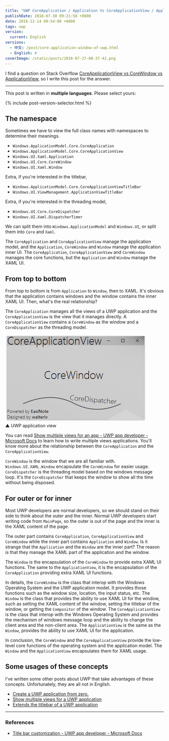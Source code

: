 ```yaml
---
title: "UWP CoreApplication / Application Vs CoreApplicationView / ApplicationView Vs CoreWindow / Window"
publishDate: 2018-07-30 09:21:58 +0800
date: 2018-12-14 09:54:00 +0800
tags: uwp
version:
  current: English
versions:
  - 中文: /post/core-application-window-of-uwp.html
  - English: #
coverImage: /static/posts/2018-07-27-08-37-42.png
---
```


I find a question on Stack Overflow [CoreApplicationView vs CoreWindow vs ApplicationView](https://stackoverflow.com/a/51585979/6233938), so I write this post for the answer.

---

This post is written in **multiple languages**. Please select yours:

{% include post-version-selector.html %}

<div id="toc"></div>

## The namespace

Sometimes we have to view the full class names with namespaces to determine their meanings.

- `Windows.ApplicationModel.Core.CoreApplication`
- `Windows.ApplicationModel.Core.CoreApplicationView`
- `Windows.UI.Xaml.Application`
- `Windows.UI.Core.CoreWindow`
- `Windows.UI.Xaml.Window`

Extra, if you're interested in the titlebar,

- `Windows.ApplicationModel.Core.CoreApplicationViewTitleBar`
- `Windows.UI.ViewManagement.ApplicationViewTitleBar`

Extra, if you're interested in the threading model,

- `Windows.UI.Core.CoreDispatcher`
- `Windows.UI.Xaml.DispatcherTimer`

We can split them into `Windows.ApplicationModel` and `Windows.UI`, or split them into `Core` and `Xaml`.

The `CoreApplication` and `CoreApplicationView` manage the application model, and the `Application`, `CoreWindow` and `Window` manage the application inner UI. The `CoreApplication`, `CoreApplicationView` and `CoreWindow` manages the core functions, but the `Application` and `Window` manage the XAML UI.

## From top to bottom

From top to bottom is from `Application` to `Window`, then to XAML. It's obvious that the application contains windows and the window contains the inner XAML UI. Then, what's the real relationship?

The `CoreApplication` manages all the views of a UWP application and the `CoreApplicationView` is the view that it manages directly. A `CoreApplicationView` contains a `CoreWindow` as the window and a `CoreDispatcher` as the threading model.

![UWP application view](/static/posts/2018-07-27-08-37-42.png)  
▲ UWP application view

You can read [Show multiple views for an app - UWP app developer - Microsoft Docs](https://docs.microsoft.com/en-us/windows/uwp/design/layout/show-multiple-views?wt.mc_id=MVP) to learn how to write multiple views applications. You'll know more about the relationship between the `CoreApplication` and the `CoreApplicationView`.

`CoreWindow` is the window that we are all familiar with. 
`Windows.UI.XAML.Window` encapsulate the `CoreWindow` for easier usage. `CoreDispatcher` is the threading model based on the windows message loop. It's the `CoreDispatcher` that keeps the window to show all the time without being disposed.

## For outer or for inner

Most UWP developers are normal developers, so we should stand on their side to think about the outer and the inner. Normal UWP developers start writing code from `MainPage`, so the outer is out of the page and the inner is the XAML content of the page.

The outer part contains `CoreApplication`, `CoreApplicationView` and `CoreWindow` while the inner part contains `Application` and `Window`. Is it strange that the `Application` and the `Window` are the inner part? The reason is that they manage the XAML part of the application and the window.

The `Window` is the encapsulation of the `CoreWindow` to provide extra XAML UI functions. The same to the `ApplicationView`, it is the encapsulation of the `CoreApplication` providing extra XAML UI functions.

In details, the `CoreWindow` is the class that interop with the Windows Operating System and the UWP application model. It provides those functions such as the window size, location, the input status, etc. The `Window` is the class that provides the ability to use XAML UI for the window, such as setting the XAML content of the window, setting the titlebar of the window, or getting the `Compositor` of the window. The `CoreApplicationView` is the class that interop with the Windows Operating System and provides the mechanism of windows message loop and the ability to change the client area and the non-client area. The `ApplicationView` is the same as the `Window`, provides the ability to use XAML UI for the application.

In conclusion, the `CoreWindow` and the `CoreApplicationView` provide the low-level core functions of the operating system and the application model. The `Window` and the `ApplicationView` encapsulates them for XAML usage.

## Some usages of these concepts

I've written some other posts about UWP that take advantages of these concepts. Unfortunately, they are all not in English.

- [Create a UWP application from zero.](/post/create-uwp-app-from-zero-1)
- [Show multiple views for a UWP application](/post/show-multiple-views-for-an-uwp-app)
- [Extends the titlebar of a UWP application](/post/tips-for-customize-uwp-title-bar)

---

### References

- [Title bar customization - UWP app developer - Microsoft Docs](https://docs.microsoft.com/en-us/windows/uwp/design/shell/title-bar?wt.mc_id=MVP)

